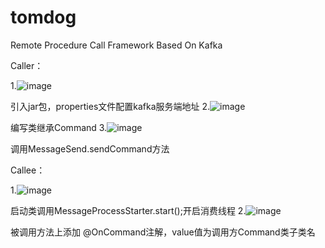 # tomdog
Remote Procedure Call Framework Based On Kafka


Caller：


1.![image](https://user-images.githubusercontent.com/52146632/124593488-4a1d7200-de91-11eb-9e2e-583a23a3de2e.png)

引入jar包，properties文件配置kafka服务端地址
2.![image](https://user-images.githubusercontent.com/52146632/124593698-84870f00-de91-11eb-973f-8afdf3db61d8.png)

编写类继承Command
3.![image](https://user-images.githubusercontent.com/52146632/124593773-a1234700-de91-11eb-87f5-64283031aa74.png)

调用MessageSend.sendCommand方法


Callee：


1.![image](https://user-images.githubusercontent.com/52146632/124594048-eba4c380-de91-11eb-88d8-11d708e1c941.png)

启动类调用MessageProcessStarter.start();开启消费线程
2.![image](https://user-images.githubusercontent.com/52146632/124594174-14c55400-de92-11eb-9f88-2fee80a55388.png)

被调用方法上添加 @OnCommand注解，value值为调用方Command类子类名
